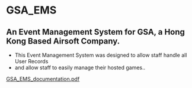 # GSA_EMS

## An Event Management System for GSA, a Hong Kong Based Airsoft Company.

- This Event Management System was designed to allow staff handle all User Records
-  and allow staff to easily manage their hosted games..

[GSA_EMS_documentation.pdf](https://github.com/brianndjojo/GSA_EMS/files/10997710/GSA_EMS_documentation.pdf)
